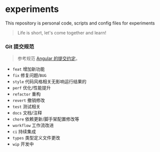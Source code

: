 # experiments
This repository is personal code, scripts and config files for experiments
> Life is short, let's come together and learn!

### Git 提交规范
> 参考规范 [Angular 的提交约定](https://github.com/conventional-changelog/conventional-changelog/tree/master/packages/conventional-changelog-angular)。
+ `feat` 增加新功能
+ `fix` 修复问题/`BUG`
+ `style` 代码风格相关无影响运行结果的
+ `perf` 优化/性能提升
+ `refactor` 重构
+ `revert` 撤销修改
+ `test` 测试相关
+ `docs` 文档/注释
+ `chore` 依赖更新/脚手架配置修改等
+ `workflow` 工作流改进
+ `ci` 持续集成
+ `types` 类型定义文件更改
+ `wip` 开发中

